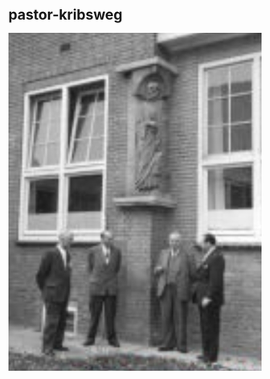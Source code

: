 # pastor-kribsweg
![](https://github.com/nondejus/pastor-kribsweg/blob/main/ArtBoard%20Image%20(247).jpg)
